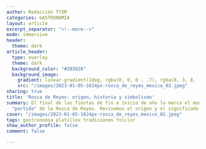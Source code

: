 ```yaml
---
author: Redacción TYSM
categories: GASTRONOMIA
layout: article
excerpt_separator: "<!--more-->"
mode: immersive
header:
  theme: dark
article_header:
  type: overlay
  theme: dark
  background_color: "#203028"
  background_image:
    gradient: linear-gradient(1deg, rgba(0, 0, 0 , .7), rgba(8, 3, 8, .9))
    src: "/images/2023-01-05-1024px-rosca_de_reyes_mexico_02.jpeg"
sharing: true
title: 'Rosca de Reyes: origen, historia y simbolismo'
summary: El final de las fiestas de fin e inicio de año lo marca el momento de la
  "partida" de la Rosca de Reyes. Revisemos el origen y el significado de sus partes.
cover: "/images/2023-01-05-1024px-rosca_de_reyes_mexico_02.jpeg"
tags: gastronomia platillos tradiciones folclor
show_author_profile: false
comment: false

---
```

